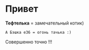 # **Привет**

**Тефтелька** = замечательный котик)

    А Бэшка е36 = огонь тачька :)

 Совершенно точно !!!
